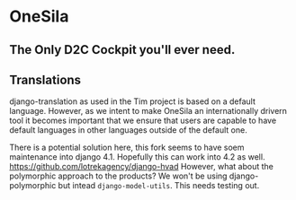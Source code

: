 # OneSila
## The Only D2C Cockpit you'll ever need.


## Translations
django-translation as used in the Tim project is based on a default language.
However, as we intent to make OneSila an internationally drivern tool it becomes important that
we ensure that users are capable to have default languages in other languages outside of the default one.

There is a potential solution here, this fork seems to have soem maintenance into django 4.1.
Hopefully this can work into 4.2 as well.
https://github.com/lotrekagency/django-hvad
However, what about the polymorphic approach to the products? We won't be using django-polymorphic
but intead `django-model-utils`.  This needs testing out.

